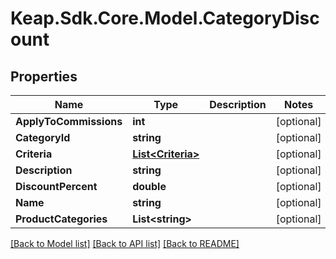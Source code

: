 # Keap.Sdk.Core.Model.CategoryDiscount

## Properties

Name | Type | Description | Notes
------------ | ------------- | ------------- | -------------
**ApplyToCommissions** | **int** |  | [optional] 
**CategoryId** | **string** |  | [optional] 
**Criteria** | [**List&lt;Criteria&gt;**](Criteria.md) |  | [optional] 
**Description** | **string** |  | [optional] 
**DiscountPercent** | **double** |  | [optional] 
**Name** | **string** |  | [optional] 
**ProductCategories** | **List&lt;string&gt;** |  | [optional] 

[[Back to Model list]](../README.md#documentation-for-models) [[Back to API list]](../README.md#documentation-for-api-endpoints) [[Back to README]](../README.md)

